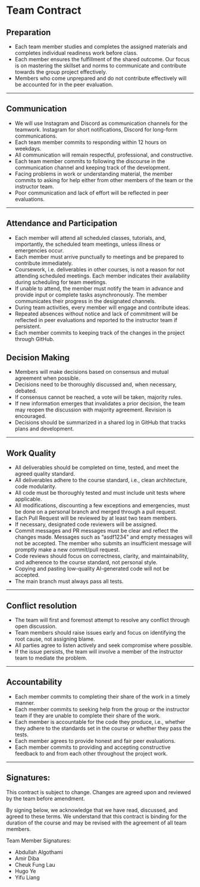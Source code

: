 # Team Contract

## Preparation
* Each team member studies and completes the assigned materials and completes individual readiness work before class.
* Each member ensures the fulfillment of the shared outcome. Our focus is on mastering the skillset and norms to communicate and contribute towards the group project effectively.
* Members who come unprepared and do not contribute effectively will be accounted for in the peer evaluation.

---

## Communication
* We will use Instagram and Discord as communication channels for the teamwork. Instagram for short notifications, Discord for long-form communications.
* Each team member commits to responding within 12 hours on weekdays.
* All communication will remain respectful, professional, and constructive.
* Each team member commits to following the discourse in the communication channel and keeping track of the development.
* Facing problems in work or understanding material, the member commits to asking for help either from other members of the team or the instructor team.
* Poor communication and lack of effort will be reflected in peer evaluations.

---

## Attendance and Participation
* Each member will attend all scheduled classes, tutorials, and, importantly, the scheduled team meetings, unless illness or emergencies occur.
* Each member must arrive punctually to meetings and be prepared to contribute immediately.
* Coursework, i.e. deliverables in other courses, is not a reason for not attending scheduled meetings. Each member indicates their availability during scheduling for team meetings.
* If unable to attend, the member must notify the team in advance and provide input or complete tasks asynchronously. The member communicates their progress in the designated channels.
* During team activities, every member will engage and contribute ideas.
* Repeated absences without notice and lack of commitment will be reflected in peer evaluations and reported to the instructor team if persistent.
* Each member commits to keeping track of the changes in the project through GitHub.

## Decision Making
* Members will make decisions based on consensus and mutual agreement when possible.
* Decisions need to be thoroughly discussed and, when necessary, debated.
* If consensus cannot be reached, a vote will be taken, majority rules.
* If new information emerges that invalidates a prior decision, the team may reopen the discussion with majority agreement. Revision is encouraged.
* Decisions should be summarized in a shared log in GitHub that tracks plans and development.

--- 

## Work Quality
* All deliverables should be completed on time, tested, and meet the agreed quality standard.
* All deliverables adhere to the course standard, i.e., clean architecture, code modularity.
* All code must be thoroughly tested and must include unit tests where applicable.
* All modifications, discounting a few exceptions and emergencies, must be done on a personal branch and merged through a pull request.
* Each Pull Request will be reviewed by at least two team members.
* If necessary, designated code reviewers will be assigned.
* Commit messages and PR messages must be clear and reflect the changes made. Messages such as “asdf1234” and empty messages will not be accepted. The member who submits an insufficient message will promptly make a new commit/pull request.
* Code reviews should focus on correctness, clarity, and maintainability, and adherence to the course standard, not personal style.
* Copying and pasting low-quality AI-generated code will not be accepted.
* The main branch must always pass all tests.

---

## Conflict resolution
* The team will first and foremost attempt to resolve any conflict through open discussion.
* Team members should raise issues early and focus on identifying the root cause, not assigning blame.
* All parties agree to listen actively and seek compromise where possible.
* If the issue persists, the team will involve a member of the instructor team to mediate the problem.

---

## Accountability
* Each member commits to completing their share of the work in a timely manner.
* Each member commits to seeking help from the group or the instructor team if they are unable to complete their share of the work.
* Each member is accountable for the code they produce, i.e., whether they adhere to the standards set in the course or whether they pass the tests.
* Each member agrees to provide honest and fair peer evaluations.
* Each member commits to providing and accepting constructive feedback to and from each other throughout the project work.

---

## Signatures:

This contract is subject to change. Changes are agreed upon and reviewed by the team before amendment.

By signing below, we acknowledge that we have read, discussed, and agreed to these terms. We understand that this contract is binding for the duration of the course and may be revised with the agreement of all team members.

Team Member Signatures:
* Abdullah Algothami
* Amir Diba
* Cheuk Fung Lau
* Hugo Ye
* Yifu Liang